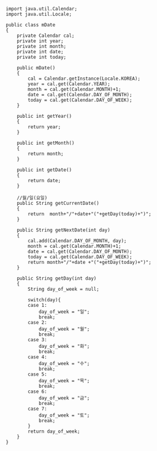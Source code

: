	import java.util.Calendar;
	import java.util.Locale;
	
	public class mDate 
	{
		private Calendar cal;
		private int year;
		private int month;
		private int date;
		private int today;
		
	    public mDate()
	    {
	    	cal = Calendar.getInstance(Locale.KOREA);
	    	year = cal.get(Calendar.YEAR);
	    	month = cal.get(Calendar.MONTH)+1;
	    	date = cal.get(Calendar.DAY_OF_MONTH);
	    	today = cal.get(Calendar.DAY_OF_WEEK);
	    }
	    
	    public int getYear()
	    {
	    	return year;
	    }
	    
	    public int getMonth()
	    {
	    	return month;
	    }
	    
	    public int getDate()
	    {
	    	return date;
	    }
	    
	    //월/일(요일)
	    public String getCurrentDate()
	    {
	    	return  month+"/"+date+"("+getDay(today)+")";
	    }
	    
	    public String getNextDate(int day)
	    {
	    	cal.add(Calendar.DAY_OF_MONTH, day);
	    	month = cal.get(Calendar.MONTH)+1;
	    	date = cal.get(Calendar.DAY_OF_MONTH);
	    	today = cal.get(Calendar.DAY_OF_WEEK);
	    	return month+"/"+date +"("+getDay(today)+")";
	    }
	    
	    public String getDay(int day)
	    {
	    	String day_of_week = null;
	    	
	    	switch(day){
	    	case 1:
	    		day_of_week = "일";
	    		break;
	    	case 2:
	    		day_of_week = "월";
	    		break;
	    	case 3:
	    		day_of_week = "화";
	    		break;
	    	case 4:
	    		day_of_week = "수";
	    		break;
	    	case 5:
	    		day_of_week = "목";
	    		break;
	    	case 6:
	    		day_of_week = "금";
	    		break;
	    	case 7:
	    		day_of_week = "토";
	    		break;   		
	    	}    	
	    	return day_of_week;    	
	    }
	}
